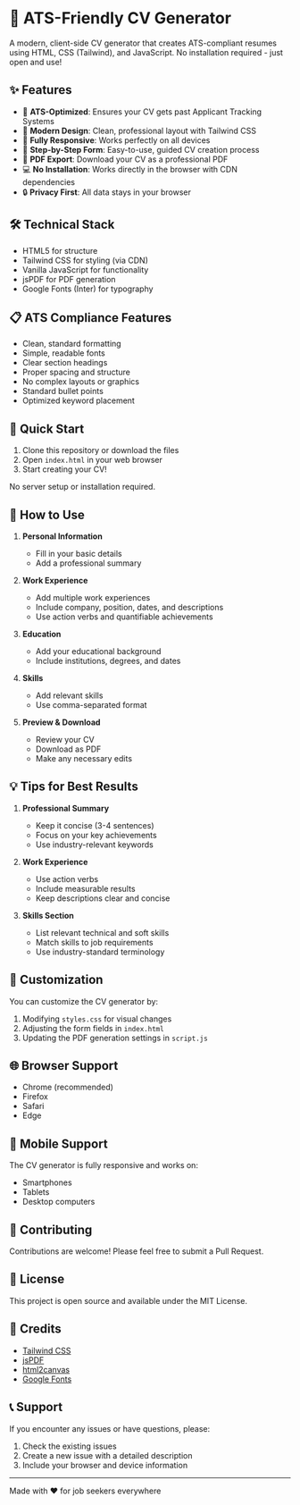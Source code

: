 # 🚀 ATS-Friendly CV Generator

A modern, client-side CV generator that creates ATS-compliant resumes using HTML, CSS (Tailwind), and JavaScript. No installation required - just open and use!

## ✨ Features

- 🎯 **ATS-Optimized**: Ensures your CV gets past Applicant Tracking Systems
- 🎨 **Modern Design**: Clean, professional layout with Tailwind CSS
- 📱 **Fully Responsive**: Works perfectly on all devices
- 🔄 **Step-by-Step Form**: Easy-to-use, guided CV creation process
- 📄 **PDF Export**: Download your CV as a professional PDF
- 💻 **No Installation**: Works directly in the browser with CDN dependencies
- 🔒 **Privacy First**: All data stays in your browser

## 🛠️ Technical Stack

- HTML5 for structure
- Tailwind CSS for styling (via CDN)
- Vanilla JavaScript for functionality
- jsPDF for PDF generation
- Google Fonts (Inter) for typography

## 📋 ATS Compliance Features

- Clean, standard formatting
- Simple, readable fonts
- Clear section headings
- Proper spacing and structure
- No complex layouts or graphics
- Standard bullet points
- Optimized keyword placement

## 🚀 Quick Start

1. Clone this repository or download the files
2. Open `index.html` in your web browser
3. Start creating your CV!

No server setup or installation required.

## 📝 How to Use

1. **Personal Information**
   - Fill in your basic details
   - Add a professional summary

2. **Work Experience**
   - Add multiple work experiences
   - Include company, position, dates, and descriptions
   - Use action verbs and quantifiable achievements

3. **Education**
   - Add your educational background
   - Include institutions, degrees, and dates

4. **Skills**
   - Add relevant skills
   - Use comma-separated format

5. **Preview & Download**
   - Review your CV
   - Download as PDF
   - Make any necessary edits

## 💡 Tips for Best Results

1. **Professional Summary**
   - Keep it concise (3-4 sentences)
   - Focus on your key achievements
   - Use industry-relevant keywords

2. **Work Experience**
   - Use action verbs
   - Include measurable results
   - Keep descriptions clear and concise

3. **Skills Section**
   - List relevant technical and soft skills
   - Match skills to job requirements
   - Use industry-standard terminology

## 🎨 Customization

You can customize the CV generator by:

1. Modifying `styles.css` for visual changes
2. Adjusting the form fields in `index.html`
3. Updating the PDF generation settings in `script.js`

## 🌐 Browser Support

- Chrome (recommended)
- Firefox
- Safari
- Edge

## 📱 Mobile Support

The CV generator is fully responsive and works on:
- Smartphones
- Tablets
- Desktop computers

## 🤝 Contributing

Contributions are welcome! Please feel free to submit a Pull Request.

## 📄 License

This project is open source and available under the MIT License.

## 🙏 Credits

- [Tailwind CSS](https://tailwindcss.com/)
- [jsPDF](https://github.com/parallax/jsPDF)
- [html2canvas](https://html2canvas.hertzen.com/)
- [Google Fonts](https://fonts.google.com/)

## 📞 Support

If you encounter any issues or have questions, please:
1. Check the existing issues
2. Create a new issue with a detailed description
3. Include your browser and device information

---

Made with ❤️ for job seekers everywhere 